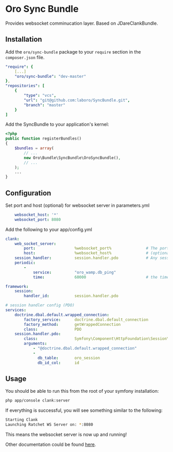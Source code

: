 Oro Sync Bundle
===============
Provides websocket comminucation layer. Based on JDareClankBundle.

## Installation ##
Add the `oro/sync-bundle` package to your `require` section in the `composer.json` file.

``` yaml
"require": {
    [...]
    "oro/sync-bundle": "dev-master"
},
"repositories": [
    {
        "type": "vcs",
        "url": "git@github.com:laboro/SyncBundle.git",
        "branch": "master"
    }
]
```

Add the SyncBundle to your application's kernel:

``` php
<?php
public function registerBundles()
{
    $bundles = array(
        // ...
        new Oro\Bundle\SyncBundle\OroSyncBundle(),
        // ...
    );
    ...
}
```

## Configuration ##
Set port and host (optional) for websocket server in parameters.yml
``` yaml
    websocket_host: '*'
    websocket_port: 8080
```

Add the following to your app/config.yml
``` yaml
clank:
    web_socket_server:
        port:                 %websocket_port%               # The port the socket server will listen on
        host:                 %websocket_host%               # (optional) The host ip to bind to
    session_handler:          session.handler.pdo            # Any session handler except native (files)
    periodic:
        -
            service:          "oro_wamp.db_ping"
            time:             60000                          # the time in milliseconds between the "tick" function being called

framework:
    session:
        handler_id:           session.handler.pdo

# session handler config (PDO)
services:
    doctrine.dbal.default.wrapped_connection:
        factory_service:      doctrine.dbal.default_connection
        factory_method:       getWrappedConnection
        class:                PDO
    session.handler.pdo:
        class:                Symfony\Component\HttpFoundation\Session\Storage\Handler\PdoSessionHandler
        arguments:
            - "@doctrine.dbal.default.wrapped_connection"
            -
              db_table:       oro_session
              db_id_col:      id
```

## Usage ##
You should be able to run this from the root of your symfony installation:

``` bash
php app/console clank:server
```

If everything is successful, you will see something similar to the following:

``` bash
Starting Clank
Launching Ratchet WS Server on: *:8080
```

This means the websocket server is now up and running!

Other documentation could be found [here](https://github.com/JDare/ClankBundle#resources).
